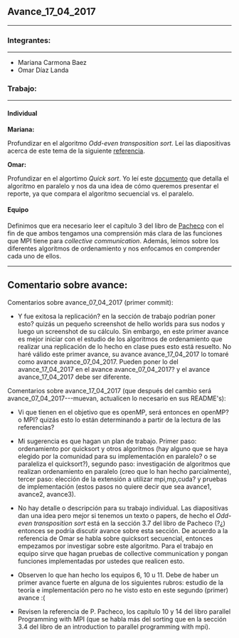 ## Avance_17_04_2017

---

### Integrantes:

---

- Mariana Carmona Baez
- Omar Díaz Landa

### Trabajo:

---

#### Individual

**Mariana:**

Profundizar en el algoritmo _Odd-even transposition sort_.
Leí las diapositivas acerca de este tema de la siguiente
[referencia](http://www.hpcc.unn.ru/mskurs/ENG/PPT/pp10.pdf).

**Omar:**

Profundizar en el algortimo _Quick sort_. Yo leí este
[documento](https://www.codeproject.com/KB/threads/Parallel_Quicksort/Parallel_Quick_sort_without_merge.pdf)
que detalla el algoritmo en paralelo y nos da una idea de cómo queremos presentar
el reporte, ya que compara el algoritmo secuencial vs. el paralelo.

#### Equipo
Definimos que era necesario leer el capítulo 3 del libro de
[Pacheco](https://www.dc.uba.ar/materias/escuela-complutense/2012/pacheco2011)
con el fin de que ambos tengamos una comprensión más clara de las funciones
que MPI tiene para _collective communication_. Además, leímos sobre los
diferentes algoritmos de ordenamiento y nos enfocamos en comprender
cada uno de ellos.

---

## Comentario sobre avance:

Comentarios sobre avance_07_04_2017 (primer commit):

* Y fue exitosa la replicación? en la sección de trabajo podrían poner esto? quizás un pequeño screenshot de hello worlds para sus nodos y luego un screenshot de su cálculo. Sin embargo, en este primer avance es mejor iniciar con el estudio de los algoritmos de ordenamiento que realizar una replicación de lo hecho en clase pues esto está resuelto. No haré válido este primer avance, su avance avance_17_04_2017 lo tomaré como avance avance_07_04_2017. Pueden poner lo del avance_17_04_2017 en el avance avance_07_04_2017? y el avance avance_17_04_2017 debe ser diferente.

Comentarios sobre avance_17_04_2017 (que después del cambio será avance_07_04_2017---muevan, actualicen lo necesario en sus README's):

* Vi que tienen en el objetivo que es openMP, será entonces en openMP? o MPI? quizás esto lo están determinando a partir de la lectura de las referencias?

* Mi sugerencia es que hagan un plan de trabajo. Primer paso: ordenamiento por quicksort y otros algoritmos (hay alguno que se haya elegido por la comunidad para su implementación en paralelo? o se paraleliza el quicksort?), segundo paso: investigación de algoritmos que realizan ordenamiento en paralelo (creo que lo han hecho parcialmente), tercer paso: elección de la extensión a utilizar mpi,mp,cuda? y pruebas de implementación (estos pasos no quiere decir que sea avance1, avance2, avance3).

* No hay detalle o descripción para su trabajo individual. Las diapositivas dan una idea pero mejor si tenemos un texto o papers, de hecho el _Odd-even transposition sort_ está en la sección 3.7 del libro de Pacheco (?¿) entonces se podría discutir avance sobre esta sección. De acuerdo a la referencia de Omar se habla sobre quicksort secuencial, entonces empezamos por investigar sobre este algoritmo. Para el trabajo en equipo sirve que hagan pruebas de collective communication y pongan funciones implementadas por ustedes que realicen esto.

* Observen lo que han hecho los equipos 6, 10 u 11. Debe de haber un primer avance fuerte en alguna de los siguientes rubros: estudio de la teoría e implementación pero no he visto esto en este segundo (primer) avance :(

* Revisen la referencia de P. Pacheco, los capítulo 10 y 14 del libro parallel Programming with MPI (que se habla más del sorting que en la sección 3.4 del libro de an introduction to parallel programming with mpi).

